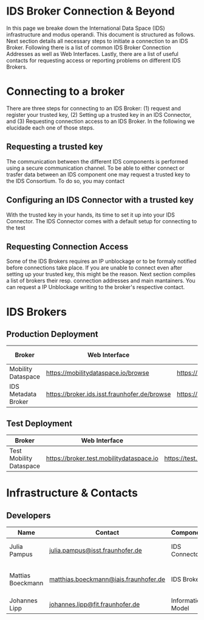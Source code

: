 # IDS Broker Connection & Beyond

In this page we breake down the International Data Space (IDS) infrastructure and modus operandi.
This document is structured as follows.
Next section details all necessary steps to initiate a connection to an IDS Broker.
Following there is a list of common IDS Broker Connection Addresses as well as Web Interfaces.
Lastly, there are a list of useful contacts for requesting access or reporting problems on different IDS Brokers.

# Connecting to a broker

  There are three steps for connecting to an IDS Broker: (1) request and register your trusted key, (2) Setting up a trusted key in an IDS Connector, and (3)         Requesting connection access to an IDS Broker. In the following we elucidade each one of those steps.

## Requesting a trusted key

   The communication between the different IDS components is performed using a secure communication channel. 
   To be able to either connect or trasfer data between an IDS component one may request a trusted key to the IDS Consortium.
   To do so, you may contact 

## Configuring an IDS Connector with a trusted key

With the trusted key in your hands, its time to set it up into your IDS Connector.
The IDS Connector comes with a default setup for connecting to the test

## Requesting Connection Access

Some of the IDS Brokers requires an IP unblockage or to be formaly notified before connections take place.
If you are unable to connect even after setting up your trusted key, this might be the reason.
Next section compiles a list of brokers their resp. connection addresses and main mantainers.
You can request a IP Unblockage writing to the broker's respective contact.

# IDS Brokers

## Production Deployment

Broker | Web Interface | Connection Address | Requires IP unblockage | Mantainer | Contact
------------ | ------------- | ------------- | ------------- | ------------- | -------------
Mobility Dataspace | https://mobilitydataspace.io/browse | https://ids.mobilitydataspace.io/infrastructure | NO | Fraunhofer IVI | sebastian.lorenz@ivi.fraunhofer.de 
IDS Metadata Broker | https://broker.ids.isst.fraunhofer.de/browse | https://broker.ids.isst.fraunhofer.de/infrastructure | YES | Fraunhofer ISST | info@dataspace-connector.de

## Test Deployment

Broker | Web Interface | Connection Address | Version 
------------ | ------------- | ------------- | -------------
Test Mobility Dataspace | https://broker.test.mobilitydataspace.io | https://test.ids.mobilitydataspace.io/connector | ?

# Infrastructure & Contacts 

## Developers

Name | Contact | Component | Repository
------------ | ------------- | ------------- | -------------
Julia Pampus | julia.pampus@isst.fraunhofer.de | IDS Connector | https://github.com/International-Data-Spaces-Association/DataspaceConnector
Mattias Boeckmann | matthias.boeckmann@iais.fraunhofer.de | IDS Broker | https://github.com/International-Data-Spaces-Association/metadata-broker-open-core
Johannes Lipp | johannes.lipp@fit.fraunhofer.de  | Information Model | ?
